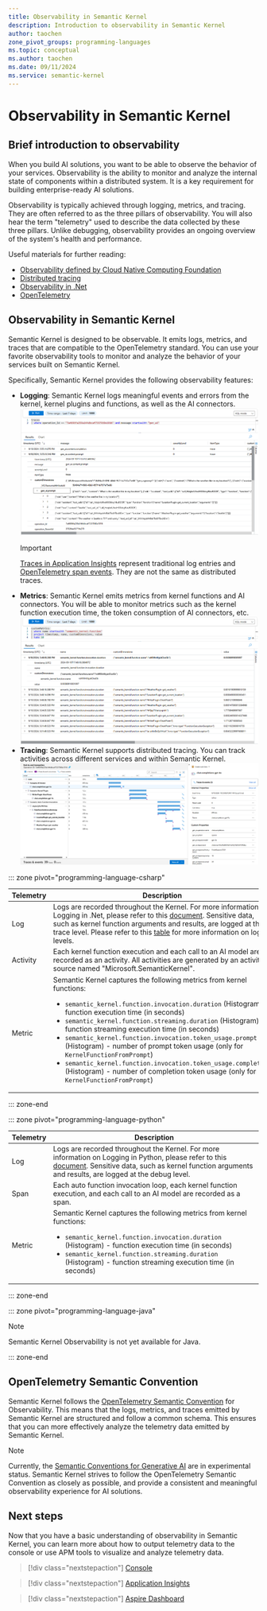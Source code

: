 ```yaml
---
title: Observability in Semantic Kernel
description: Introduction to observability in Semantic Kernel
author: taochen
zone_pivot_groups: programming-languages
ms.topic: conceptual
ms.author: taochen
ms.date: 09/11/2024
ms.service: semantic-kernel
---
```


# Observability in Semantic Kernel

## Brief introduction to observability

When you build AI solutions, you want to be able to observe the behavior of your services. Observability is the ability to monitor and analyze the internal state of components within a distributed system. It is a key requirement for building enterprise-ready AI solutions.

Observability is typically achieved through logging, metrics, and tracing. They are often referred to as the three pillars of observability. You will also hear the term "telemetry" used to describe the data collected by these three pillars. Unlike debugging, observability provides an ongoing overview of the system's health and performance.

Useful materials for further reading:

- [Observability defined by Cloud Native Computing Foundation](https://glossary.cncf.io/observability/)
- [Distributed tracing](https://learn.microsoft.com/en-us/dotnet/core/diagnostics/distributed-tracing)
- [Observability in .Net](https://learn.microsoft.com/dotnet/core/diagnostics/observability-with-otel)
- [OpenTelemetry](https://opentelemetry.io/docs/what-is-opentelemetry/)

## Observability in Semantic Kernel

Semantic Kernel is designed to be observable. It emits logs, metrics, and traces that are compatible to the OpenTelemetry standard. You can use your favorite observability tools to monitor and analyze the behavior of your services built on Semantic Kernel.

Specifically, Semantic Kernel provides the following observability features:

- **Logging**: Semantic Kernel logs meaningful events and errors from the kernel, kernel plugins and functions, as well as the AI connectors.
    ![Logs and events](../../media/telemetry-log-events-overview-app-insights.png)
    > [!IMPORTANT]
    > [Traces in Application Insights](https://learn.microsoft.com/azure/azure-monitor/app/data-model-complete#trace) represent traditional log entries and [OpenTelemetry span events](https://opentelemetry.io/docs/concepts/signals/traces/#span-events). They are not the same as distributed traces.
- **Metrics**: Semantic Kernel emits metrics from kernel functions and AI connectors. You will be able to monitor metrics such as the kernel function execution time, the token consumption of AI connectors, etc.
    ![Metrics](../../media/telemetry-metrics-overview-app-insights.png)
- **Tracing**: Semantic Kernel supports distributed tracing. You can track activities across different services and within Semantic Kernel.
    ![Complete end-to-end transaction of a request](../../media/telemetry-trace-overview-app-insights.png)


::: zone pivot="programming-language-csharp"

| Telemetry | Description                           |
|-----------|---------------------------------------|
| Log       | Logs are recorded throughout the Kernel. For more information on Logging in .Net, please refer to this [document](https://learn.microsoft.com/en-us/dotnet/core/extensions/logging). Sensitive data, such as kernel function arguments and results, are logged at the trace level. Please refer to this [table](https://learn.microsoft.com/en-us/dotnet/core/extensions/logging?tabs=command-line#log-level) for more information on log levels. |
| Activity  | Each kernel function execution and each call to an AI model are recorded as an activity. All activities are generated by an activity source named "Microsoft.SemanticKernel". |
| Metric    | Semantic Kernel captures the following metrics from kernel functions:<ul><li>`semantic_kernel.function.invocation.duration` (Histogram) - function execution time (in seconds)</li><li>`semantic_kernel.function.streaming.duration` (Histogram) - function streaming execution time (in seconds)</li><li>`semantic_kernel.function.invocation.token_usage.prompt` (Histogram) - number of prompt token usage (only for `KernelFunctionFromPrompt`)</li><li>`semantic_kernel.function.invocation.token_usage.completion` (Histogram) - number of completion token usage (only for `KernelFunctionFromPrompt`)</li>  |

::: zone-end

::: zone pivot="programming-language-python"

| Telemetry | Description                           |
|-----------|---------------------------------------|
| Log       | Logs are recorded throughout the Kernel. For more information on Logging in Python, please refer to this [document](https://docs.python.org/3/howto/logging.html). Sensitive data, such as kernel function arguments and results, are logged at the debug level.|
| Span  | Each auto function invocation loop, each kernel function execution, and each call to an AI model are recorded as a span. |
| Metric    | Semantic Kernel captures the following metrics from kernel functions:<ul><li>`semantic_kernel.function.invocation.duration` (Histogram) - function execution time (in seconds)</li><li>`semantic_kernel.function.streaming.duration` (Histogram) - function streaming execution time (in seconds)</li> |

::: zone-end

::: zone pivot="programming-language-java"

> [!NOTE]
> Semantic Kernel Observability is not yet available for Java.

::: zone-end


## OpenTelemetry Semantic Convention

Semantic Kernel follows the [OpenTelemetry Semantic Convention](https://opentelemetry.io/docs/concepts/semantic-conventions/) for Observability. This means that the logs, metrics, and traces emitted by Semantic Kernel are structured and follow a common schema. This ensures that you can more effectively analyze the telemetry data emitted by Semantic Kernel.

> [!Note]
> Currently, the [Semantic Conventions for Generative AI](https://github.com/open-telemetry/semantic-conventions/blob/main/docs/gen-ai/README.md) are in experimental status. Semantic Kernel strives to follow the OpenTelemetry Semantic Convention as closely as possible, and provide a consistent and meaningful observability experience for AI solutions.

## Next steps

Now that you have a basic understanding of observability in Semantic Kernel, you can learn more about how to output telemetry data to the console or use APM tools to visualize and analyze telemetry data.

> [!div class="nextstepaction"]
> [Console](telemetry-with-console.md)

> [!div class="nextstepaction"]
> [Application Insights](telemetry-with-app-insights.md)

> [!div class="nextstepaction"]
> [Aspire Dashboard](telemetry-with-aspire-dashboard.md)
